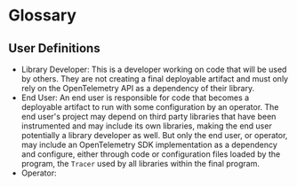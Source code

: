 # Glossary

## User Definitions

- <a name="library-developer"></a>Library Developer: This is a developer working
  on code that will be used by others. They are not creating a final
  deployable artifact and must only rely on the OpenTelemetry API as a
  dependency of their library.
- <a name="end-user"></a>End User: An end user is responsible for code that
  becomes a deployable artifact to run with some configuration by
  an operator. The end user's project may depend on third party libraries that
  have been instrumented and may include its own libraries, making the end
  user potentially a library developer as well. But only the end user, or
  operator, may include an OpenTelemetry SDK implementation as a dependency and
  configure, either through code or configuration files loaded by the program,
  the `Tracer` used by all libraries within the final program.
- <a name="operator"></a>Operator:
